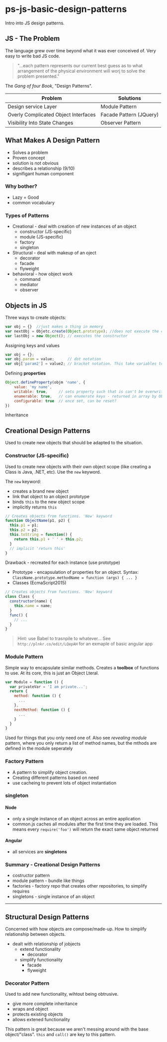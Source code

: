 # ps-js-basic-design-patterns

Intro into JS design patterns.

## JS - The Problem

The language grew over time beyond what it was ever conceived of.  Very easy to write bad JS code.

> "...each pattern represents our current best guess as to what arrangement of the physical environment will worj to solve the problem presented."

The _Gang of four Book_, "Design Patterns".

| Problem | Solutions|
| ------- | -------- |
| Design service Layer | Module Pattern
| Overly Complicated Object Interfaces | Facade Pattern (JQuery) |
| Visibility Into State Changes | Observer Pattern |

## What Makes A Design Pattern

* Solves a problem
* Proven concept
* solution is not obvious
* describes a relationship (9/10)
* signifigant human component

### Why bother?

* Lazy = Good
* common vocabulary

### Types of Patterns

* Creational - deal with creation of new instances of an object
  * constructor (JS-specific)
  * module (JS-specific)
  * factory
  * singleton
* Structural - deal with makeup of an oject
  * decorator
  * facade
  * flyweight
* behavioral - how object work
  * command
  * mediator
  * observer

## Objects in JS

Three ways to create objects:

```javascript
var obj = {}  //just makes a thing in memory
var nextObj = Objetc.create(Object.prototype); //does not execute the constructor
var lastObj = new Object(); // executes the constructor
```

Assigning keys and values

```javascript
var obj = {};
var obj.param = value;      // dot notation
var obj['param2'] = value2; // bracket notation. This take variables to access/assign a parameter
```

Defining __properties__

```javascript
Object.defineProperty(objm 'name', {
    value: 'my name',
    writable: true,     // sets property such that is can't be overwritten
    enumerable: true,   // can enumerate keys - returned in array by Object.keys(obj)
    configurable: true  // once set, can be reset?
})
```

Inheritance

## Creational Design Patterns

Used to create new objects that should be adapted to the situation.

### Constructor (JS-specific)

Used to create new objects with their own object scope (like creating a Class is Java, .NET, etc). Use the `new` keyword.

The `new` keyword:

* creates a brand new object
* link that object to an object prototype
* binds `this` to the new object scope
* implicitly returns `this`

```javascript
// Creates objects from functions. 'New' keyword
function ObjectName(p1, p2) {
  this.p1 = p1;
  this.p2 = p2;
  this.toString = function() {
    return this.p1 + ' ' + this.p2;
  }
  // implicit 'return this'
}
```

Drawback - recreated for each instance (use prototype)

* Prototype - encapsulation of properties for an object. Syntax: `ClassName.prototype.methodName = function (args) { ... }`
* Classes (EcmaScript2015)

```javascript
// Creates objects from functions. 'New' keyword
class Class {
  constructor(name) {
    this.name = name;
  }
  func() {
    // ...
  }
}
```

> Hint: use Babel to trasnpile to whatever...
> See `http://plnkr.co/edit/LQepAH` for an exmaple of basic angular app

### Module Pattern

Simple way to encapsulate similar methods. Creates a **toolbox** of functions to use. At its core, this is just an Object Lteral.

```Javascript
var Module = function () {
  var privateVar = 'I am private...';
  return {
    method: function () {
      ...
    },
    nextMethod: function () {
      ...
    }
  }
}
```

Used for things that you only need one of. Also see *revealing module* pattern, where you only return a list of method names, but the mthods are defined in the module seperately

### Factory Pattern

* A pattern to simplify object creation.
* Creating different patterns based on need
* use cacheing to prevent lots of object instantiation

### singleton

#### Node

* only a single instance of an object across an entire application
* common.js caches all modules after the first time they are loaded. This means every `require('foo')` will return the exact same object returned

#### Angular

* all services are **singletons**

### Summary - Creational Design Patterns

* costructor pattern
* module pattern - bundle like things
* factories - factory repo that creates other repositories, to simplify requires
* singletons - single instance of an object

---

## Structural Design Patterns

Concerned with how objects are compose/made-up.  How to simplify relationship between objects.

* dealt with relationship of jobjects
  * extend functionality
    * decorator
  * simplify functionality
    * facade
    * flyweight

### Decorator Pattern

Used to add new functionality, wihtout being obtrusive.

* give more complete inheritance
* wraps and object
* protects existing objects
* allows extened functionality

This pattern is great because we aren't messing around with the base object/"class". `this` and `call()` are key to this pattern.